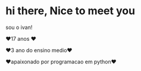 # hi there, Nice to meet you

sou o ivan!

❤️17 anos ❤️

❤️3 ano do ensino medio❤️

❤️apaixonado por programacao em python❤️
